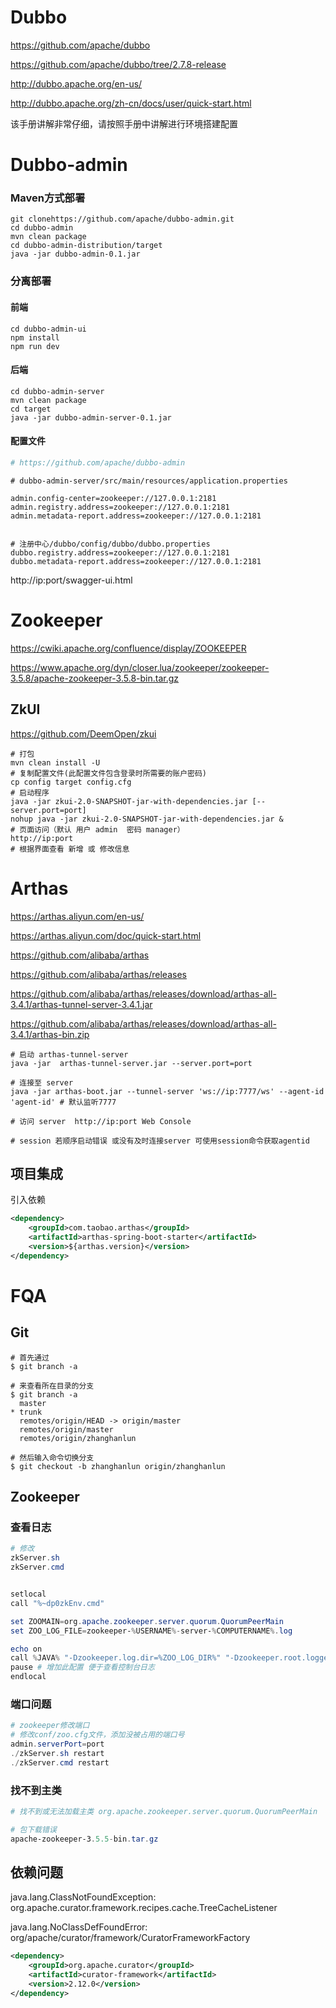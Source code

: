 # Dubbo

https://github.com/apache/dubbo

https://github.com/apache/dubbo/tree/2.7.8-release

http://dubbo.apache.org/en-us/

http://dubbo.apache.org/zh-cn/docs/user/quick-start.html

该手册讲解非常仔细，请按照手册中讲解进行环境搭建配置

# Dubbo-admin

### Maven方式部署

```shell
git clonehttps://github.com/apache/dubbo-admin.git
cd dubbo-admin
mvn clean package
cd dubbo-admin-distribution/target
java -jar dubbo-admin-0.1.jar
```

### 分离部署

#### 前端

```shell
cd dubbo-admin-ui 
npm install 
npm run dev 
```

#### 后端

```shell
cd dubbo-admin-server
mvn clean package 
cd target
java -jar dubbo-admin-server-0.1.jar
```



#### 配置文件

```sh
# https://github.com/apache/dubbo-admin
```

```properties
# dubbo-admin-server/src/main/resources/application.properties

admin.config-center=zookeeper://127.0.0.1:2181
admin.registry.address=zookeeper://127.0.0.1:2181
admin.metadata-report.address=zookeeper://127.0.0.1:2181


# 注册中心/dubbo/config/dubbo/dubbo.properties
dubbo.registry.address=zookeeper://127.0.0.1:2181
dubbo.metadata-report.address=zookeeper://127.0.0.1:2181
```

http://ip:port/swagger-ui.html

# Zookeeper

https://cwiki.apache.org/confluence/display/ZOOKEEPER

https://www.apache.org/dyn/closer.lua/zookeeper/zookeeper-3.5.8/apache-zookeeper-3.5.8-bin.tar.gz



## ZkUI

https://github.com/DeemOpen/zkui

```shell
# 打包
mvn clean install -U
# 复制配置文件(此配置文件包含登录时所需要的账户密码)
cp config target config.cfg
# 启动程序 
java -jar zkui-2.0-SNAPSHOT-jar-with-dependencies.jar [--server.port=port]
nohup java -jar zkui-2.0-SNAPSHOT-jar-with-dependencies.jar & 
# 页面访问（默认 用户 admin  密码 manager）
http://ip:port
# 根据界面查看 新增 或 修改信息
```



# Arthas

https://arthas.aliyun.com/en-us/

https://arthas.aliyun.com/doc/quick-start.html

https://github.com/alibaba/arthas

https://github.com/alibaba/arthas/releases

https://github.com/alibaba/arthas/releases/download/arthas-all-3.4.1/arthas-tunnel-server-3.4.1.jar

https://github.com/alibaba/arthas/releases/download/arthas-all-3.4.1/arthas-bin.zip

```shell
# 启动 arthas-tunnel-server
java -jar  arthas-tunnel-server.jar --server.port=port

# 连接至 server
java -jar arthas-boot.jar --tunnel-server 'ws://ip:7777/ws' --agent-id 'agent-id' # 默认监听7777 

# 访问 server  http://ip:port Web Console

# session 若顺序启动错误 或没有及时连接server 可使用session命令获取agentid
```

## 项目集成

引入依赖

```xml
<dependency>
    <groupId>com.taobao.arthas</groupId>
    <artifactId>arthas-spring-boot-starter</artifactId>
    <version>${arthas.version}</version>
</dependency>
```



# FQA

## Git

```shell
# 首先通过
$ git branch -a 

# 来查看所在目录的分支
$ git branch -a
  master
* trunk
  remotes/origin/HEAD -> origin/master
  remotes/origin/master
  remotes/origin/zhanghanlun
  
# 然后输入命令切换分支
$ git checkout -b zhanghanlun origin/zhanghanlun

```

## Zookeeper

### 查看日志

```powershell
# 修改
zkServer.sh
zkServer.cmd


setlocal
call "%~dp0zkEnv.cmd"

set ZOOMAIN=org.apache.zookeeper.server.quorum.QuorumPeerMain
set ZOO_LOG_FILE=zookeeper-%USERNAME%-server-%COMPUTERNAME%.log

echo on
call %JAVA% "-Dzookeeper.log.dir=%ZOO_LOG_DIR%" "-Dzookeeper.root.logger=%ZOO_LOG4J_PROP%" "-Dzookeeper.log.file=%ZOO_LOG_FILE%" "-XX:+HeapDumpOnOutOfMemoryError" "-XX:OnOutOfMemoryError=cmd /c taskkill /pid %%%%p /t /f" -cp "%CLASSPATH%" %ZOOMAIN% "%ZOOCFG%" %*
pause # 增加此配置 便于查看控制台日志
endlocal


```



### 端口问题

```powershell
# zookeeper修改端口
# 修改conf/zoo.cfg文件，添加没被占用的端口号
admin.serverPort=port
./zkServer.sh restart
./zkServer.cmd restart

```

### 找不到主类

```powershell
# 找不到或无法加载主类 org.apache.zookeeper.server.quorum.QuorumPeerMain

# 包下载错误
apache-zookeeper-3.5.5-bin.tar.gz

```

## 依赖问题

java.lang.ClassNotFoundException: org.apache.curator.framework.recipes.cache.TreeCacheListener

java.lang.NoClassDefFoundError: org/apache/curator/framework/CuratorFrameworkFactory

```xml
<dependency>
    <groupId>org.apache.curator</groupId>
    <artifactId>curator-framework</artifactId>
    <version>2.12.0</version>
</dependency>

```





